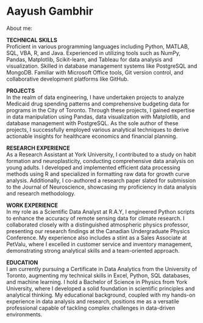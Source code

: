 # Aayush Gambhir
About me:

**TECHNICAL SKILLS**  
Proficient in various programming languages including Python, MATLAB, SQL, VBA, R, and Java. Experienced in utilizing tools such as NumPy, Pandas, Matplotlib, Scikit-learn, and Tableau for data analysis and visualization. Skilled in database management systems like PostgreSQL and MongoDB. Familiar with Microsoft Office tools, Git version control, and collaborative development platforms like GitHub.

**PROJECTS**  
In the realm of data engineering, I have undertaken projects to analyze Medicaid drug spending patterns and comprehensive budgeting data for programs in the City of Toronto. Through these projects, I gained expertise in data manipulation using Pandas, data visualization with Matplotlib, and database management with PostgreSQL. As the sole author of these projects, I successfully employed various analytical techniques to derive actionable insights for healthcare economics and financial planning.

**RESEARCH EXPERIENCE**  
As a Research Assistant at York University, I contributed to a study on habit formation and neuroplasticity, conducting comprehensive data analysis on young adults. I developed and implemented efficient data processing methods using R and specialized in formatting raw data for growth curve analysis. Additionally, I co-authored a research paper slated for submission to the Journal of Neuroscience, showcasing my proficiency in data analysis and research methodology.

**WORK EXPERIENCE**  
In my role as a Scientific Data Analyst at R.A.Y, I engineered Python scripts to enhance the accuracy of remote sensing data for climate research. I collaborated closely with a distinguished atmospheric physics professor, presenting our research findings at the Canadian Undergraduate Physics Conference. My experience also includes a stint as a Sales Associate at PetValu, where I excelled in customer service and inventory management, demonstrating strong analytical skills and a team-oriented approach.

**EDUCATION**  
I am currently pursuing a Certificate in Data Analytics from the University of Toronto, augmenting my technical skills in Excel, Python, SQL databases, and machine learning. I hold a Bachelor of Science in Physics from York University, where I developed a solid foundation in scientific principles and analytical thinking. My educational background, coupled with my hands-on experience in data analysis and research, positions me as a versatile professional capable of tackling complex challenges in data-driven environments.
